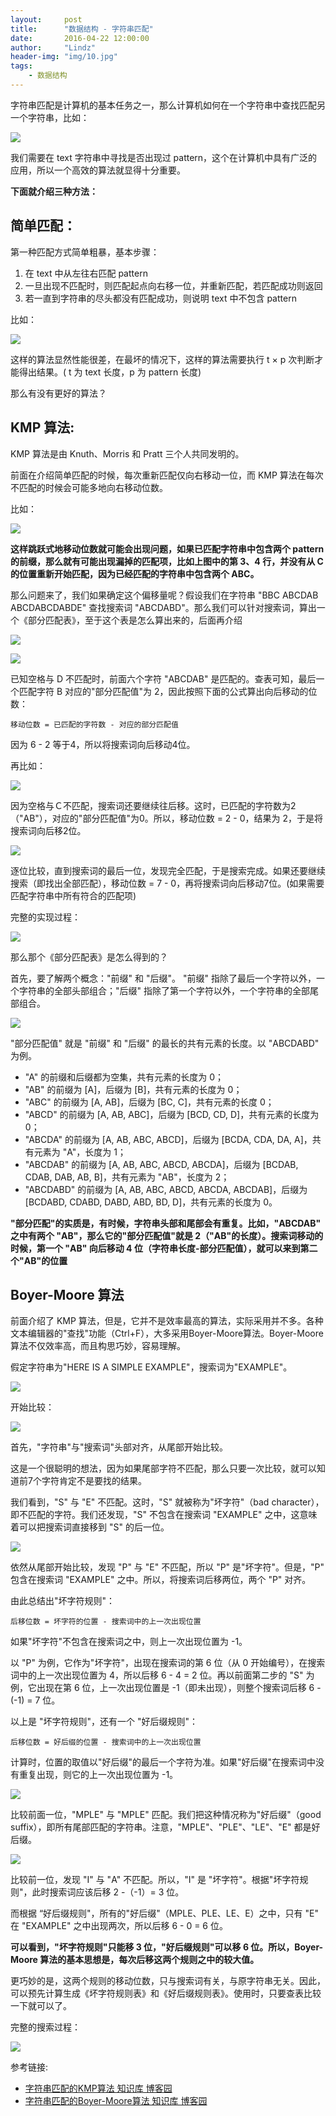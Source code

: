 ```yaml
---
layout:     post
title:      "数据结构 - 字符串匹配"
date:       2016-04-22 12:00:00
author:     "Lindz"
header-img: "img/10.jpg"
tags:
    - 数据结构
---
```


字符串匹配是计算机的基本任务之一，那么计算机如何在一个字符串中查找匹配另一个字符串，比如：

![](/assets/2016-04-22-string-pattern/11.png)

我们需要在 text 字符串中寻找是否出现过 pattern，这个在计算机中具有广泛的应用，所以一个高效的算法就显得十分重要。

**下面就介绍三种方法：**

## 简单匹配：

第一种匹配方式简单粗暴，基本步骤：

1. 在 text 中从左往右匹配 pattern
2. 一旦出现不匹配时，则匹配起点向右移一位，并重新匹配，若匹配成功则返回
3. 若一直到字符串的尽头都没有匹配成功，则说明 text 中不包含 pattern

比如：

![](/assets/2016-04-22-string-pattern/12.png)

这样的算法显然性能很差，在最坏的情况下，这样的算法需要执行 t × p 次判断才能得出结果。( t 为 text 长度，p 为 pattern 长度)

那么有没有更好的算法？

## KMP 算法:

KMP 算法是由 Knuth、Morris 和 Pratt 三个人共同发明的。

前面在介绍简单匹配的时候，每次重新匹配仅向右移动一位，而 KMP 算法在每次不匹配的时候会可能多地向右移动位数。

比如：

![](/assets/2016-04-22-string-pattern/13.png)

**这样跳跃式地移动位数就可能会出现问题，如果已匹配字符串中包含两个 pattern 的前缀，那么就有可能出现漏掉的匹配项，比如上图中的第 3、4 行，并没有从 C 的位置重新开始匹配，因为已经匹配的字符串中包含两个 ABC。**

那么问题来了，我们如果确定这个偏移量呢？假设我们在字符串 "BBC ABCDAB ABCDABCDABDE" 查找搜索词 "ABCDABD"。那么我们可以针对搜索词，算出一个《部分匹配表》，至于这个表是怎么算出来的，后面再介绍

![](/assets/2016-04-22-string-pattern/1.png)

![](/assets/2016-04-22-string-pattern/2.png)

已知空格与 D 不匹配时，前面六个字符 "ABCDAB" 是匹配的。查表可知，最后一个匹配字符 B 对应的"部分匹配值"为 2，因此按照下面的公式算出向后移动的位数：

```移动位数 = 已匹配的字符数 - 对应的部分匹配值```

因为 6 - 2 等于4，所以将搜索词向后移动4位。

再比如：

![](/assets/2016-04-22-string-pattern/3.png)

因为空格与Ｃ不匹配，搜索词还要继续往后移。这时，已匹配的字符数为2（"AB"），对应的"部分匹配值"为0。所以，移动位数 = 2 - 0，结果为 2，于是将搜索词向后移2位。

![](/assets/2016-04-22-string-pattern/4.png)

逐位比较，直到搜索词的最后一位，发现完全匹配，于是搜索完成。如果还要继续搜索（即找出全部匹配），移动位数 = 7 - 0，再将搜索词向后移动7位。(如果需要匹配字符串中所有符合的匹配项)

完整的实现过程：

![](/assets/2016-04-22-string-pattern/1.gif)

那么那个《部分匹配表》是怎么得到的？

首先，要了解两个概念："前缀" 和 "后缀"。 "前缀" 指除了最后一个字符以外，一个字符串的全部头部组合；"后缀" 指除了第一个字符以外，一个字符串的全部尾部组合。

![](/assets/2016-04-22-string-pattern/5.png)

"部分匹配值" 就是 "前缀" 和 "后缀" 的最长的共有元素的长度。以 "ABCDABD" 为例。

* "A" 的前缀和后缀都为空集，共有元素的长度为 0；
* "AB" 的前缀为 [A]，后缀为 [B]，共有元素的长度为 0；
* "ABC" 的前缀为 [A, AB]，后缀为 [BC, C]，共有元素的长度 0；
* "ABCD" 的前缀为 [A, AB, ABC]，后缀为 [BCD, CD, D]，共有元素的长度为0；
* "ABCDA" 的前缀为 [A, AB, ABC, ABCD]，后缀为 [BCDA, CDA, DA, A]，共有元素为 "A"，长度为 1；
* "ABCDAB" 的前缀为 [A, AB, ABC, ABCD, ABCDA]，后缀为 [BCDAB, CDAB, DAB, AB, B]，共有元素为 "AB"，长度为 2；
* "ABCDABD" 的前缀为 [A, AB, ABC, ABCD, ABCDA, ABCDAB]，后缀为 [BCDABD, CDABD, DABD, ABD, BD, D]，共有元素的长度为 0。

**"部分匹配"的实质是，有时候，字符串头部和尾部会有重复。比如，"ABCDAB" 之中有两个 "AB"，那么它的"部分匹配值"就是 2（"AB"的长度）。搜索词移动的时候，第一个 "AB" 向后移动 4 位（字符串长度-部分匹配值），就可以来到第二个"AB"的位置**

## Boyer-Moore 算法

前面介绍了 KMP 算法，但是，它并不是效率最高的算法，实际采用并不多。各种文本编辑器的"查找"功能（Ctrl+F），大多采用Boyer-Moore算法。Boyer-Moore算法不仅效率高，而且构思巧妙，容易理解。

假定字符串为"HERE IS A SIMPLE EXAMPLE"，搜索词为"EXAMPLE"。

![](/assets/2016-04-22-string-pattern/6.png)

开始比较：

![](/assets/2016-04-22-string-pattern/7.png)

首先，"字符串"与"搜索词"头部对齐，从尾部开始比较。

这是一个很聪明的想法，因为如果尾部字符不匹配，那么只要一次比较，就可以知道前7个字符肯定不是要找的结果。

我们看到，"S" 与 "E" 不匹配。这时，"S" 就被称为"坏字符"（bad character），即不匹配的字符。我们还发现，"S" 不包含在搜索词 "EXAMPLE" 之中，这意味着可以把搜索词直接移到 "S" 的后一位。

![](/assets/2016-04-22-string-pattern/8.png)

依然从尾部开始比较，发现 "P" 与 "E" 不匹配，所以 "P" 是"坏字符"。但是，"P" 包含在搜索词 "EXAMPLE" 之中。所以，将搜索词后移两位，两个 "P" 对齐。

由此总结出"坏字符规则"：

```后移位数 = 坏字符的位置 - 搜索词中的上一次出现位置```

如果"坏字符"不包含在搜索词之中，则上一次出现位置为 -1。

以 "P" 为例，它作为"坏字符"，出现在搜索词的第 6 位（从 0 开始编号），在搜索词中的上一次出现位置为 4，所以后移 6 - 4 = 2 位。再以前面第二步的 "S" 为例，它出现在第 6 位，上一次出现位置是 -1（即未出现），则整个搜索词后移 6 - (-1) = 7 位。

以上是 "坏字符规则"，还有一个 "好后缀规则"：

```后移位数 = 好后缀的位置 - 搜索词中的上一次出现位置```

计算时，位置的取值以"好后缀"的最后一个字符为准。如果"好后缀"在搜索词中没有重复出现，则它的上一次出现位置为 -1。

![](/assets/2016-04-22-string-pattern/9.png)

比较前面一位，"MPLE" 与 "MPLE" 匹配。我们把这种情况称为"好后缀"（good suffix），即所有尾部匹配的字符串。注意，"MPLE"、"PLE"、"LE"、"E" 都是好后缀。

![](/assets/2016-04-22-string-pattern/10.png)

比较前一位，发现 "I" 与 "A" 不匹配。所以，"I" 是 "坏字符"。根据"坏字符规则"，此时搜索词应该后移 2 -（-1）= 3 位。

而根据 “好后缀规则"，所有的"好后缀"（MPLE、PLE、LE、E）之中，只有 "E" 在 "EXAMPLE" 之中出现两次，所以后移 6 - 0 = 6 位。

**可以看到，"坏字符规则"只能移 3 位，"好后缀规则"可以移 6 位。所以，Boyer-Moore 算法的基本思想是，每次后移这两个规则之中的较大值。**

更巧妙的是，这两个规则的移动位数，只与搜索词有关，与原字符串无关。因此，可以预先计算生成《坏字符规则表》和《好后缀规则表》。使用时，只要查表比较一下就可以了。

完整的搜索过程：

![](/assets/2016-04-22-string-pattern/2.gif)

参考链接:

* [字符串匹配的KMP算法 知识库 博客园](http://kb.cnblogs.com/page/176818/)
* [字符串匹配的Boyer-Moore算法 知识库 博客园](http://kb.cnblogs.com/page/176945/)
